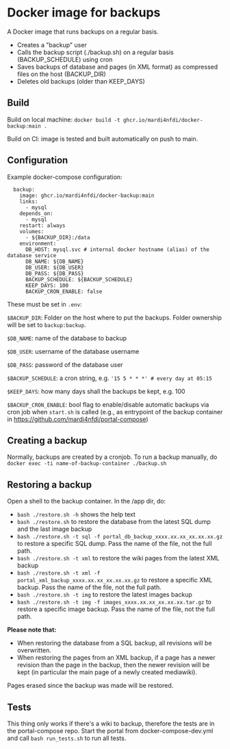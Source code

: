Docker image for backups
========================
A Docker image that runs backups on a regular basis.

* Creates a "backup" user
* Calls the backup script (./backup.sh) on a regular basis (BACKUP_SCHEDULE) using cron
* Saves backups of database and pages (in XML format) as compressed files on the host (BACKUP_DIR)
* Deletes old backups (older than KEEP_DAYS)

Build
------
Build on local machine: `docker build -t ghcr.io/mardi4nfdi/docker-backup:main .`

Build on CI: image is tested and built automatically on push to main.

Configuration
-------------
Example docker-compose configuration:
```
  backup:
    image: ghcr.io/mardi4nfdi/docker-backup:main
    links:
      - mysql
    depends_on:
      - mysql
    restart: always
    volumes:
      - ${BACKUP_DIR}:/data
    environment:
      DB_HOST: mysql.svc # internal docker hostname (alias) of the database service
      DB_NAME: ${DB_NAME}
      DB_USER: ${DB_USER}
      DB_PASS: ${DB_PASS}
      BACKUP_SCHEDULE: ${BACKUP_SCHEDULE}
      KEEP_DAYS: 100
      BACKUP_CRON_ENABLE: false
```

These must be set in `.env`:

`$BACKUP_DIR`: Folder on the host where to put the backups. Folder ownership will be set to `backup:backup`.

`$DB_NAME`: name of the database to backup

`$DB_USER`: username of the database username

`$DB_PASS`: password of the database user

`$BACKUP_SCHEDULE`: a cron string, e.g. `'15 5 * * *' # every day at 05:15`

`$KEEP_DAYS`: how many days shall the backups be kept, e.g. 100

`$BACKUP_CRON_ENABLE`: bool flag to enable/disable automatic backups via cron job when `start.sh` is called (e.g., as entrypoint of the backup container in https://github.com/mardi4nfdi/portal-compose)


Creating a backup
-----------------
Normally, backups are created by a cronjob. 
To run a backup manually, do `docker exec -ti name-of-backup-container ./backup.sh`

Restoring a backup
-------------------
Open a shell to the backup container. In the /app dir, do:
* `bash ./restore.sh -h` shows the help text 
* `bash ./restore.sh` to restore the database from the latest SQL dump and the last image backup
* `bash ./restore.sh -t sql -f portal_db_backup_xxxx.xx.xx_xx.xx.xx.gz` to restore a specific SQL dump. Pass the name of the file, not the full path.
* `bash ./restore.sh -t xml` to restore the wiki pages from the latest XML backup 
* `bash ./restore.sh -t xml -f portal_xml_backup_xxxx.xx.xx_xx.xx.xx.gz` to restore a specific XML backup. Pass the name of the file, not the full path.
* `bash ./restore.sh -t img` to restore the latest images backup
* `bash ./restore.sh -t img -f images_xxxx.xx.xx_xx.xx.xx.tar.gz` to restore a specific image backup. Pass the name of the file, not the full path.

**Please note that:** 
* When restoring the database from a SQL backup, all revisions will be overwritten.
* When restoring the pages from an XML backup, if a page has a newer revision than the page in the backup, then the newer revision will be kept (in particular the main page of a newly created mediawiki).

Pages erased since the backup was made will be restored. 

Tests
------
This thing only works if there's a wiki to backup, therefore the tests are in the portal-compose repo. 
Start the portal from docker-compose-dev.yml and call `bash run_tests.sh` to run all tests.
